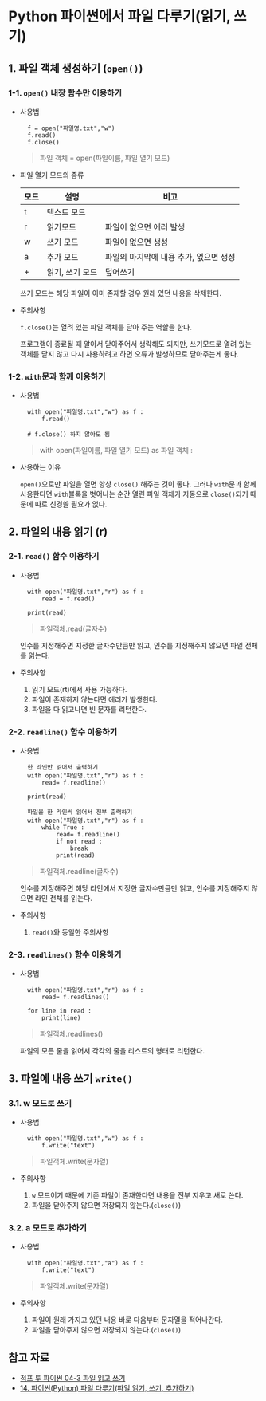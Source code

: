 # Python 파이썬에서 파일 다루기(읽기, 쓰기)

## 1. 파일 객체 생성하기 (`open()`)

### 1-1. `open()` 내장 함수만 이용하기

- 사용법

        f = open("파일명.txt","w")
        f.read()
        f.close()

    > 파일 객체 = open(파일이름, 파일 열기 모드)

- 파일 열기 모드의 종류
    
    | 모드 | 설명            | 비고                                   |
    | ---- | --------------- | -------------------------------------- |
    | t    | 텍스트 모드     |                                        |
    | r    | 읽기모드        | 파일이 없으면 에러 발생                |
    | w    | 쓰기 모드       | 파일이 없으면 생성                     |
    | a    | 추가 모드       | 파일의 마지막에 내용 추가, 없으면 생성 |
    | +    | 읽기, 쓰기 모드 | 덮어쓰기                               |

    쓰기 모드는 해당 파일이 이미 존재할 경우 원래 있던 내용을 삭제한다.

- 주의사항
    
    `f.close()`는 열려 있는 파일 객체를 닫아 주는 역할을 한다.

    프로그램이 종료될 때 알아서 닫아주어서 생략해도 되지만, 쓰기모드로 열려 있는 객체를 닫지 않고 다시 사용하려고 하면 오류가 발생하므로 닫아주는게 좋다.

### 1-2. `with`문과 함께 이용하기

- 사용법
        
        with open("파일명.txt","w") as f :
            f.read()

        # f.close() 하지 않아도 됨

    > with open(파일이름, 파일 열기 모드) as 파일 객체 :

- 사용하는 이유
    
    `open()`으로만 파일을 열면 항상 `close()` 해주는 것이 좋다. 그러나 `with`문과 함께 사용한다면 `with`블록을 벗어나는 순간 열린 파일 객체가 자동으로 `close()`되기 때문에 따로 신경쓸 필요가 없다.

## 2. 파일의 내용 읽기 (r)

### 2-1. `read()` 함수 이용하기

- 사용법

        with open("파일명.txt","r") as f :
            read = f.read()

        print(read)

    > 파일객체.read(글자수)
    
    인수를 지정해주면 지정한 글자수만큼만 읽고, 인수를 지정해주지 않으면 파일 전체를 읽는다.

- 주의사항
    
    1. 읽기 모드(rt)에서 사용 가능하다.
    2. 파일이 존재하지 않는다면 에러가 발생한다.
    3. 파일을 다 읽고나면 빈 문자를 리턴한다.

### 2-2. `readline()` 함수 이용하기

- 사용법

        한 라인만 읽어서 출력하기
        with open("파일명.txt","r") as f :
            read= f.readline()

        print(read)
        
        파일을 한 라인씩 읽어서 전부 출력하기
        with open("파일명.txt","r") as f :
            while True :
                read= f.readline()
                if not read :
                    break
                print(read)

    > 파일객체.readline(글자수)
    
    인수를 지정해주면 해당 라인에서 지정한 글자수만큼만 읽고, 인수를 지정해주지 않으면 라인 전체를 읽는다.

- 주의사항
    1. `read()`와 동일한 주의사항

### 2-3. `readlines()` 함수 이용하기

- 사용법

        with open("파일명.txt","r") as f :
            read= f.readlines()

        for line in read :
            print(line)

    > 파일객체.readlines()

    파일의 모든 줄을 읽어서 각각의 줄을 리스트의 형태로 리턴한다.

## 3. 파일에 내용 쓰기 `write()`

### 3.1. w 모드로 쓰기

- 사용법

        with open("파일명.txt","w") as f :
            f.write("text")

    > 파일객체.write(문자열)

- 주의사항

    1. `w` 모드이기 때문에 기존 파일이 존재한다면 내용을 전부 지우고 새로 쓴다.
    2. 파일을 닫아주지 않으면 저장되지 않는다.(`close()`)
    

### 3.2. a 모드로 추가하기

- 사용법

        with open("파일명.txt","a") as f :
            f.write("text")

    > 파일객체.write(문자열)

- 주의사항

    1. 파일이 원래 가지고 있던 내용 바로 다음부터 문자열을 적어나간다.
    2. 파일을 닫아주지 않으면 저장되지 않는다.(`close()`)


## 참고 자료
- [점프 투 파이썬 04-3 파일 읽고 쓰기](https://wikidocs.net/26)
- [14. 파이썬(Python) 파일 다루기(파일 읽기, 쓰기, 추가하기)](https://securityspecialist.tistory.com/90)